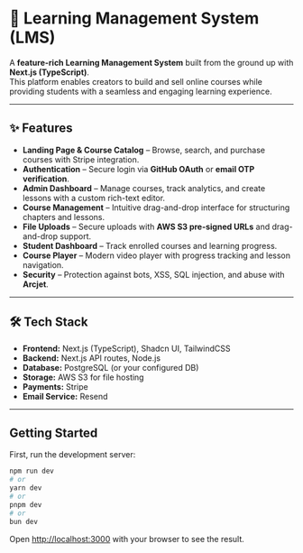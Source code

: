 # 🚀 Learning Management System (LMS)

A **feature-rich Learning Management System** built from the ground up with **Next.js (TypeScript)**.  
This platform enables creators to build and sell online courses while providing students with a seamless and engaging learning experience.  

---

## ✨ Features

- **Landing Page & Course Catalog** – Browse, search, and purchase courses with Stripe integration.  
- **Authentication** – Secure login via **GitHub OAuth** or **email OTP verification**.  
- **Admin Dashboard** – Manage courses, track analytics, and create lessons with a custom rich-text editor.  
- **Course Management** – Intuitive drag-and-drop interface for structuring chapters and lessons.  
- **File Uploads** – Secure uploads with **AWS S3 pre-signed URLs** and drag-and-drop support.  
- **Student Dashboard** – Track enrolled courses and learning progress.  
- **Course Player** – Modern video player with progress tracking and lesson navigation.  
- **Security** – Protection against bots, XSS, SQL injection, and abuse with **Arcjet**.  

---

## 🛠️ Tech Stack

- **Frontend:** Next.js (TypeScript), Shadcn UI, TailwindCSS  
- **Backend:** Next.js API routes, Node.js  
- **Database:** PostgreSQL (or your configured DB)  
- **Storage:** AWS S3 for file hosting  
- **Payments:** Stripe  
- **Email Service:** Resend  

---


## Getting Started

First, run the development server:

```bash
npm run dev
# or
yarn dev
# or
pnpm dev
# or
bun dev
```

Open [http://localhost:3000](http://localhost:3000) with your browser to see the result.

